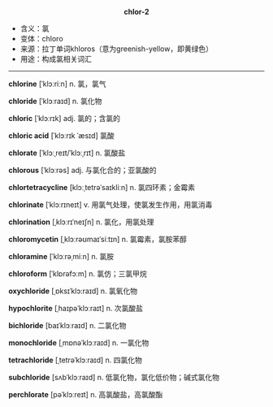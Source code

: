 
**<center>chlor-2</center>**

- <span class="definition">含义：氯</span>
- <span class="definition">变体：chloro</span>
- <span class="definition">来源：拉丁单词khloros（意为greenish-yellow，即黄绿色）</span>
- <span class="definition">用途：构成氯相关词汇</span>

---

<span class="vocabulary">**chlorine**</span> [ˈklɔːriːn] n. 氯，氯气

<span class="vocabulary">**chloride**</span> [ˈklɔːraɪd] n. 氯化物

<span class="vocabulary">**chloric**</span> [ˈklɔːrɪk] adj. 氯的；含氯的

<span class="vocabulary">**chloric acid**</span> [ˈklɔːrɪk ˈæsɪd] 氯酸

<span class="vocabulary">**chlorate**</span> [ˈklɔːˌreɪt/ˈklɔːˌrɪt] n. 氯酸盐

<span class="vocabulary">**chlorous**</span> [ˈklɔːrəs] adj. 与氯化合的；亚氯酸的

<span class="vocabulary">**chlortetracycline**</span> [klɔːˌtetrəˈsaɪkliːn] n. 氯四环素；金霉素

<span class="vocabulary">**chlorinate**</span> [ˈklɔːrɪneɪt] v. 用氯气处理，使氯发生作用，用氯消毒

<span class="vocabulary">**chlorination**</span> [ˌklɔːrɪˈneɪʃn] n. 氯化，用氯处理

<span class="vocabulary">**chloromycetin**</span> [ˌklɔːrəʊmaɪˈsiːtɪn] n. 氯霉素，氯胺苯醇

<span class="vocabulary">**chloramine**</span> [ˈklɔːrəˌmiːn] n. 氯胺

<span class="vocabulary">**chloroform**</span> [ˈklɒrəfɔːm] n. 氯仿；三氯甲烷

<span class="vocabulary">**oxychloride**</span> [ˌɒksɪˈklɔ:raɪd] n. 氯氧化物

<span class="vocabulary">**hypochlorite**</span> [ˌhaɪpəˈklɔːraɪt] n. 次氯酸盐

<span class="vocabulary">**bichloride**</span> [baɪˈklɔːraɪd] n. 二氯化物

<span class="vocabulary">**monochloride**</span> [ˌmɒnəˈklɔːraɪd] n. 一氯化物

<span class="vocabulary">**tetrachloride**</span> [ˌtetrəˈklɔːraɪd] n. 四氯化物

<span class="vocabulary">**subchloride**</span> [sʌbˈklɔːraɪd] n. 低氯化物，氯化低价物；碱式氯化物

<span class="vocabulary">**perchlorate**</span> [pəˈklɔːreɪt] n. 高氯酸盐，高氯酸酯

